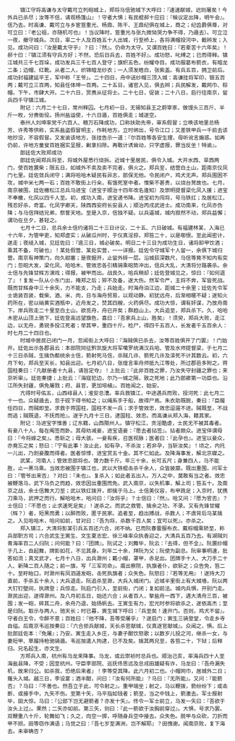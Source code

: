 <!-- { "loadSidebar": true } -->
        镇江守将高谦与太守戴可立列砲城上，郑将马信驰城下大呼曰：『速速献城，迟则屠矣！今外兵已杀尽；汝等不信，请观杨篷山』！守者大惧；有民棍郝十应曰：『候议定出降，明午会』。信乃去。时高谦、戴可立与乡宦笪重光、杨鼎、陈干、王鼎纪俱在城上，商之；纪齿爵俱尊，对可立曰：『老公祖，亦随机可也』！当议降时，笪重光与张九微恸哭力争不得，乃遁去）。可立泣一夜，撤守城兵。次日，率二十人及百姓五十人出城，行至桥上，各将满帽投河中，截辫发；入见。成功问曰：『汝是戴太守乎』？曰：『然』。仍命为太守。又谓百姓曰：『若辈苦十六年矣』！郝十曰：『镇江须有守兵方好；不然，恐后日兵去，百姓不好』。成功怒，叱缚之；已而得释。镇江城共三千七百垛，成功发兵三千七百人登守；旗帜五色，纷耀夺目。成功服葛布箭衣，有暗龙二条；边帽、红靴。从者二人，织锦暗龙纱衣；一人须发皓白，张紫盖。有兵五百，拥卫前后。成功封福建延平王，军中称「王爷」。二十四日，舟中送纱帽三顶入城：高谦挂将军印，银五百两；戴可立三百两，知县任体坤一百两。二十五日，诸官入见，俱去辫；兵民解发，戴网巾、棕帽。下午，市肆大开。二十六日，赏赉从征将士。二十七日，促装；二十八日，启行往南京，留兵四千守镇江城。
        附记：六月二十七日，常州释囚。七月初一日，无锡知县王之蔚宰豕，做馒头三百斤、半斤一枚，分赉衙役。扬州盐运使，十六日遁，百姓俱走；城遂空。
        泰州人刘坤率党千六百人、粮万石降成功，口称扶助先帝，审系假冒；立唤该地里总杨芳、许秀等供称，实系盐盗假冒明主，作耗地方。立时绑出，号令江口；又差铁甲兵一千前去该地抄没，不容假冒。又发谕该地方，张挂告示一道：『尔百姓等各安生理，毋听讹言煽惑。如再仍前，许地方童叟百姓据实呈报，剿拿扫除。再敢计诱耸动，只字虚报，罪当反坐！特谕』。
        郎廷佐大败郑成功
        郎廷佐闻郑兵将至，将城外屋悉行烧拆。近城十里居民，俱令入城。大开水西、旱西两门，使百姓置柴；限五日，如城外不卖及卖不完者，俱火之。郑兵至，结营白土山，距南京仪凤门七里。廷佐敛兵闭守；满将哈哈木疑民有异志，郎保无他。令民闭户，鸡犬无声。郑兵围困不攻，城中米七两一石；百姓不敢街上行籴，有饿死室中者。惟柴不甚贵，以烧台凳故也。七月，南京被围，廷佐檄松江总兵马进宝（进宝于顺治十四年改名逢知）及崇明提督梁化凤入援；进宝不奉檄，化凤以四千人至。初，成功入南，进宝递书降。进宝初为闯将，号马铁扛；及居松江，残忍好杀，奇富。化凤字卿天，陕西西安府长安县人；顺治丙戌武进士。成功南来，化凤亦伪降；与马信拜结兄弟，祭誓天地。至是入京，信独不疑。以兵逼城，城内寂然不动，郑兵益懈；谓功在旦夕，甚轻之。
        七月十二日，总兵余士信约诸将二十三日计议，二十五、六日破城。有福建林某，入海已十六年，为管甲吏，知郑虚实；从破瓜州时，于仪真淫掠，郑笞二十，以是啣恨。至此闻密计，遂走；夜缒入城，见廷佐曰：『逾三日，城必破矣。明日二十三日为成功生日，诸将卸甲饮酒；乘其不备，可破也』！某处假营、某处实营，一一详报。廷佐令守城军十人留一，余俱下城归营。南京有神策门，向久砌塞；是夜掘开，止留外砖一层。沿城荻深数尺，马信等竟不知内有突门；忽砲大发，梁化凤、哈哈木、管效忠各引精骑乘砲势冲出，信兵大乱，大清将分路袭杀。余士信与先锋甘辉方演戏；得报，被甲而出。战良久，哈兵稍却；廷佐登城见之，惊曰：『如何退了』！复发一队从小东门出，掩郑之后；猝不及备，遂大伤。然军令严，主将不奔，军皆死战。既而甘辉身中三十余矢，力不能支，乃走；兵始走。时海舟泊江边，距城二十余里；廷佐先令军士诡装百装，载柴、酒、米、肉，日与海舟贸易，以观动静。初犹远舟，后渐相暱不疑；遂知火药所在，密以硝黄实酒瓶中，近舟发之，焚其四艘，火药俱尽。成功大惊，谓有奸谋，乃放舟南下。岸兵败走二十里至白土山，欲觅舟，舟已开矣；群趋山上。大兵追至，郑兵杀下。久，哈哈木密从山顶上驰下，廷佐登高远望旗色，喜曰：『吾家兵上山，胜矣』！须臾，郑兵大败，走江边，以无舟，勇锐多投江死者；举其甲，重四十斤。检尸，得四千五百人，长发者千五百余人：时七月二十四日也。
        时城中居民已闭门一月，忽闻街上大呼曰：『海贼俱已杀去，汝等百姓俱开了门罢』！门始开。廷佐出示各郡县云：本部院同征黔凯旋大将军噶罗统满汉兵哈、管及水师提督梁，于七月二十三日杀贼，生擒伪都统余士信，箭射死马信，杀贼几许、箭死几许及渰死不计其数云。初，六月下旬，郑兵至天长，知县出迎。七月初八日，张煌言率舟师抵九江等处，所过郡邑多附之。蒋国柱奏曰：『凡献册者十九县，请旨定夺』！上批云：『此非百姓之罪，乃汝失守封疆之罪也；来京听审』。廷佐奏捷；上批云：『海寇犯边，尔乃一城之隔，致之死地；此乃郎卿第一功臣也。沿江所失封疆，俱免屠戮；府、县官，更加培植』。百姓闻之，始安。
        亢得时号佑五，山西崞县人；淮安总漕。率兵救镇江，中途遇兵而败，投河死：此七月二十一也。众疑遁去，忽于砚下得书知之；以绳系手于船，故得尸焉。朱衣助既脱，奏曰：『臣履任四日，而贼即至。求救于蒋国柱，国柱不发一兵；求于管效忠，效忠逗遛不进。贼既至，不战而逃；贼既退，不抚而抢』。遂于九月十三日，逮国柱、效忠。而高谦从郑入海，籍其家。
        附记：马进宝字惟善；辽东籍，山西隰州人。镇守松江，贪淫酷虐，士民无不被其毒者。有妾八十人，每在阄签而卧。其母劝减妾，进宝语妾：『愿去者拈签』。拈者颇众。进宝佯谓母曰：『今将嫁之矣』。悉斩之；母大骇。一妾有疾，召医视脉；医者曰：『此孕也』。进宝以妾众，亦竟忘之矣；怒曰：『宁有此事！汝止此，如有孕，不杀汝；若非孕，当斩汝矣』！顷之，内托一儿出，乃剖妾腹而得者。医者惊悸，进宝赏五十金。其不仁如此。及降海事发，解北京磔之。
        武某，河南人；管效忠部将也。膂力数千斤。年三十余，长可五尺；身兼四人，马不能胜，止一黑马乘。当效忠被围于镇江也，武以大铁棍击杀千余人，众皆披靡。既出重围，问军士曰：『管爷出来否』？对曰：『未也』。复杀入；如此者五出入。万人之中，莫敢有当之者。效忠被鞭落马，武下马负之而趋，效忠因出重围而免。武入南京，以失机事，解上司；笞五十。及南京之战，余士信舞大刀至；武以铁扛拨开，即擒于马上。士信美仪容，布甲跣足；入京时，犹携刀乘马，武押之而行。解哈哈木，哈问曰：『汝将乎』？士信曰：『然』。哈又问：『愿为官否』？士信曰：『不愿也；止求速死足矣』！遂杀之。而武之救管、擒余之功，不录。又有先锋甘耀（辉？）者，短黑而勇；以醉而败，匿于民家。追者至，趋出搏战，杀数人；不虞背后马某擒之。入见哈哈木，哈问如前，甘对曰：『吾为将，杀数千百人矣；宜可以死』。亦杀之。
        郑入镇江，大清将彭某引兵五百还六合，闭不纳。已而阮春雷服布衣、戴棕帽乘轿至，称兵部职方司；六合武生王寅生、文生夏志宏、徐三峰率众执香迎之，大清兵五百乃去。有湖贼刘青海率百二人归阮；问何能？曰：『团牌』。阮试之；刘舞毕，阮云：『去得，但不全』。阮置纱帽于几上，自起舞，牌影如花，不见其身。刘年二十余，拜阮为父；阮使为副总。阮审事明速，批答如流；真文武才。七月十八日，出兵滁州；戴小帽，罩甲，赤足出。团牌手十人、大刀手二十人、新降二百人随之；前一旗，写「三军司命」。甫出察院，执旗者仆，欲斩之；众告免，笞二十。至盱眙口，时滁州有凤泗道发砲，击死执旗者；众失色。阮怒曰：『若等无用』！遂持大刀直前，手杀五十余人；大兵退走。阮追杀至滁，大兵入城闭门。近城半里街上有大城墙，阮以两大钉钉壁间，执牌登；兵惊走。阮启门引入，至前街，门闭；复如前法。城内兵惧，开别门走。滁民出迎，遂得滁州。及八月初五日，始还六合；从者百人，拏盐舟一西下，遇大清舟三百，被围；发一砲，碎其二舟，余舟乃退，始扬帆去。王寅生有力，宏光时参将欲杀之，遂依高杰；至是归阮。取示与两人，驰天长；时已暮，寅生城下呼曰：『兵至矣！速开门。否则，鸡犬不留』。守者白王令，令醉不意；百姓曰：『他不降，吾等受屠乎』？遂启门；寅生三骑登堂，令走乡寺自缢。后南京韦巡按奏曰：『六合拒兵献城，天长杀官献城，仪真逐官献城』。众闻之，惧。后上批郎廷佐本：『免屠』；乃安。寅生走入乡庄，与妻子酣饮怒歌；以数岁儿投之河，继杀一女，与妻短甲、草履持枪驰骑遁。韦巡按遣人拘逮，已不及矣。擒其两兄至，各笞二十，下狱；后释归。兄名起生，亦文生。
        方郑兵入南，杭州有马龙来降事。马龙，或云崇祯时总兵也。顺治己亥，率海兵四十人至海盐县降，不受；因至杭州。守臣李部院、巡抚佟思远及总戎田雄疑有诈，马龙曰：『吾舟漏失机，故来归公。如杀我，恐绝后来者』！李等受其降。此六月初二也。小帽网巾，居城外二日；薙头入城。越三日，李设宴；酒半酣，问曰：『汝有何所能』？马曰：『无所能』。又问：『能箭否』？马曰：『不善也。然吾立于此，可令射之』。重甲端坐；射之，马以鞭拨，箭纷纷下；或击断、或接手中，九矢不伤。至第十矢，马平指如钱者；箭至，当之中钱上，箭激去。军士报射毕，田大惊。马曰：『公部下岂无避箭者？亦发十矢』。佟令一军士前立，马发一矢曰：『吾欲于汝头上过』。果然；二矢亦如前。第三矢，则曰：『此一箭欲于汝胸前穿过』。大惧，号求乃罢。双鞭重八十斤，轮舞如飞；久之，向空一掷，呼随身兵空中接去。众失色。脱甲与众砍，刀折而甲不损。田等窃作满语；马觉之曰：『吾七岁至满洲，岂不解耶』？田愧谢。闻南京败，复下海去。未审确否？

